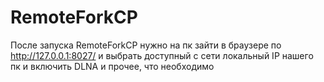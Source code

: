 # RemoteForkCP
После запуска RemoteForkCP нужно на пк зайти в браузере по http://127.0.0.1:8027/ и выбрать доступный с сети локальный IP нашего пк и включить  DLNA и прочее, что необходимо
